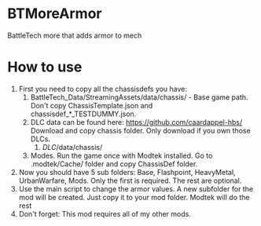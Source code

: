 # BTMoreArmor
BattleTech more that adds armor to mech

# How to use
1. First you need to copy all the chassisdefs you have:
   1. BattleTech_Data/StreamingAssets/data/chassis/ - Base game path. Don't copy ChassisTemplate.json and chassisdef_*_TESTDUMMY.json.
   2. DLC data can be found here: https://github.com/caardappel-hbs/ Download and copy chassis folder. Only download if you own those DLCs.
      1. *DLC*/data/chassis/
   3. Modes. Run the game once with Modtek installed. Go to .modtek/Cache/ folder and copy ChassisDef folder.
2. Now you should have 5 sub folders: Base, Flashpoint, HeavyMetal, UrbanWarfare, Mods. Only the first is required. The rest are optional.
3. Use the main script to change the armor values. A new subfolder for the mod will be created. Just copy it to your mod folder. Modtek will do the rest
4. Don't forget: This mod requires all of my other mods. 